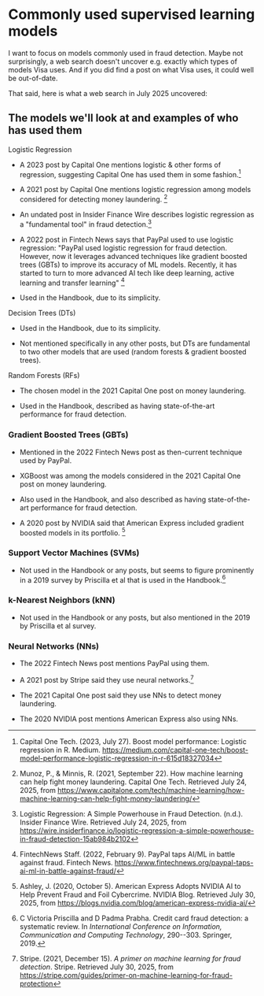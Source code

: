 # Commonly used supervised learning models

I want to focus on models commonly used in fraud detection. Maybe not
surprisingly, a web search doesn't uncover e.g. exactly which types of
models Visa uses. And if you did find a post on what Visa uses, it could
well be out-of-date.

That said, here is what a web search in July 2025 uncovered:

## The models we'll look at and examples of who has used them

Logistic Regression

- A 2023 post by Capital One mentions logistic & other forms of
  regression, suggesting Capital One has used them in some fashion.[^1]

- A 2021 post by Capital One mentions logistic regression among models
  considered for detecting money laundering. [^2]

- An undated post in Insider Finance Wire describes logistic regression
  as a "fundamental tool" in fraud detection.[^3]

<!-- -->

- A 2022 post in Fintech News says that PayPal used to use logistic
  regression: "PayPal used logistic regression for fraud detection.
  However, now it leverages advanced techniques like gradient boosted
  trees (GBTs) to improve its accuracy of ML models. Recently, it has
  started to turn to more advanced AI tech like deep learning, active
  learning and transfer learning" [^4]

<!-- -->

- Used in the Handbook, due to its simplicity.

Decision Trees (DTs)

- Used in the Handbook, due to its simplicity.

- Not mentioned specifically in any other posts, but DTs are fundamental
  to two other models that are used (random forests & gradient boosted
  trees).

Random Forests (RFs)

- The chosen model in the 2021 Capital One post on money laundering.

- Used in the Handbook, described as having state-of-the-art performance
  for fraud detection.

### Gradient Boosted Trees (GBTs) 

- Mentioned in the 2022 Fintech News post as then-current technique used
  by PayPal.

- XGBoost was among the models considered in the 2021 Capital One post
  on money laundering.

- Also used in the Handbook, and also described as having
  state-of-the-art performance for fraud detection.

- A 2020 post by NVIDIA said that American Express included gradient
  boosted models in its portfolio. [^5]

### Support Vector Machines (SVMs) 

- Not used in the Handbook or any posts, but seems to figure prominently
  in a 2019 survey by Priscilla et al that is used in the Handbook.[^6]

### k-Nearest Neighbors (kNN) 

- Not used in the Handbook or any posts, but also mentioned in the 2019
  by Priscilla et al survey.

### Neural Networks (NNs) 

- The 2022 Fintech News post mentions PayPal using them.

- A 2021 post by Stripe said they use neural networks.[^7]

- The 2021 Capital One post said they use NNs to detect money
  laundering.

- The 2020 NVIDIA post mentions American Express also using NNs.

[^1]: Capital One Tech. (2023, July 27). Boost model performance:
    Logistic regression in R. Medium.
    <https://medium.com/capital-one-tech/boost-model-performance-logistic-regression-in-r-615d18327034>

[^2]: Munoz, P., & Minnis, R. (2021, September 22). How machine learning
    can help fight money laundering. Capital One Tech. Retrieved July
    24, 2025, from
    <https://www.capitalone.com/tech/machine-learning/how-machine-learning-can-help-fight-money-laundering/>

[^3]: Logistic Regression: A Simple Powerhouse in Fraud Detection.
    (n.d.). Insider Finance Wire. Retrieved July 24, 2025, from
    <https://wire.insiderfinance.io/logistic-regression-a-simple-powerhouse-in-fraud-detection-15ab984b2102>

[^4]: FintechNews Staff. (2022, February 9). PayPal taps AI/ML in battle
    against fraud. Fintech News.
    <https://www.fintechnews.org/paypal-taps-ai-ml-in-battle-against-fraud/>

[^5]: Ashley, J. (2020, October 5). American Express Adopts NVIDIA AI to
    Help Prevent Fraud and Foil Cybercrime. NVIDIA Blog. Retrieved July
    30, 2025, from
    <https://blogs.nvidia.com/blog/american-express-nvidia-ai/>

[^6]: C Victoria Priscilla and D Padma Prabha. Credit card fraud
    detection: a systematic review. In *International Conference on
    Information, Communication and Computing Technology*, 290--303.
    Springer, 2019.

[^7]: Stripe. (2021, December 15). *A primer on machine learning for
    fraud detection*. Stripe. Retrieved July 30, 2025, from
    <https://stripe.com/guides/primer-on-machine-learning-for-fraud-protection>
